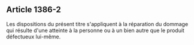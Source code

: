 Article 1386-2
----
Les dispositions du présent titre s'appliquent à la réparation du dommage qui
résulte d'une atteinte à la personne ou à un bien autre que le produit
défectueux lui-même.
